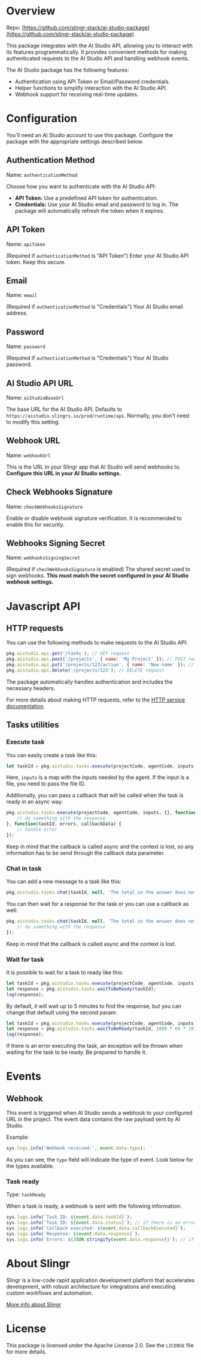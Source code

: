 # Overview

Repo: [https://github.com/slingr-stack/ai-studio-package](https://github.com/slingr-stack/ai-studio-package)

This package integrates with the AI Studio API, allowing you to interact with its features programmatically.  It provides convenient methods for making authenticated requests to the AI Studio API and handling webhook events.

The AI Studio package has the following features:

- Authentication using API Token or Email/Password credentials.
- Helper functions to simplify interaction with the AI Studio API.
- Webhook support for receiving real-time updates.


# Configuration

You'll need an AI Studio account to use this package. Configure the package with the appropriate settings described below.

## Authentication Method

Name: `authenticationMethod`

Choose how you want to authenticate with the AI Studio API:

- **API Token:** Use a predefined API token for authentication.
- **Credentials:**  Use your AI Studio email and password to log in.  The package will automatically refresh the token when it expires.

## API Token

Name: `apiToken`

(Required if `authenticationMethod` is "API Token") Enter your AI Studio API token.  Keep this secure.

## Email

Name: `email`

(Required if `authenticationMethod` is "Credentials") Your AI Studio email address.

## Password

Name: `password`

(Required if `authenticationMethod` is "Credentials")  Your AI Studio password.

## AI Studio API URL

Name: `aiStudioBaseUrl`

The base URL for the AI Studio API.  Defaults to `https://aistudio.slingrs.io/prod/runtime/api`.  Normally, you don't need to modify this setting.

## Webhook URL

Name: `webhookUrl`

This is the URL in your Slingr app that AI Studio will send webhooks to.  **Configure this URL in your AI Studio settings.**

## Check Webhooks Signature

Name: `checkWebhooksSignature`

Enable or disable webhook signature verification.  It is recommended to enable this for security.

## Webhooks Signing Secret

Name: `webhooksSigningSecret`

(Required if `checkWebhooksSignature` is enabled)  The shared secret used to sign webhooks.  **This must match the secret configured in your AI Studio webhook settings.**


# Javascript API

## HTTP requests

You can use the following methods to make requests to the AI Studio API:

```javascript
pkg.aistudio.api.get('/tasks'); // GET request
pkg.aistudio.api.post('/projects', { name: 'My Project' }); // POST request
pkg.aistudio.api.put('/projects/123/action', { name: 'New name' }); // PUT request
pkg.aistudio.api.delete('/projects/123'); // DELETE request
```

The package automatically handles authentication and includes the necessary headers.

For more details about making HTTP requests, refer to the [HTTP service documentation](https://github.com/slingr-stack/http-service).

## Tasks utilities

### Execute task

You can easily create a task like this:

```javascript
let taskId = pkg.aistudio.tasks.execute(projectCode, agentCode, inputs, callbackData, callback, errorCallback);  
```

Here, `inputs` is a map with the inputs needed by the agent. If the input is a file, you need to pass the file ID.

Additionally, you can pass a callback that will be called when the task is ready in an async way:

```javascript
pkg.aistudio.tasks.execute(projectCode, agentCode, inputs, {}, function(taskId, response, callbackData) {
    // do something with the response
}, function(taskId, errors, callbackData) {
    // handle error
});
```

Keep in mind that the callback is called async and the context is lost, so any information has to be send through the callback data parameter.

### Chat in task

You can add a new message to a task like this:

```javascript
pkg.aistudio.tasks.chat(taskId, null, 'The total in the answer does not match. Can you review it?');
```

You can then wait for a response for the task or you can use a callback as well:

```javascript
pkg.aistudio.tasks.chat(taskId, null, 'The total in the answer does not match. Can you review it?', null, function(taslId, response) {
    // do something with the response
});
```

Keep in mind that the callback is called async and the context is lost.

### Wait for task

It is possible to wait for a task to ready like this:

```javascript
let taskId = pkg.aistudio.tasks.execute(projectCode, agentCode, inputs);
let response = pkg.aistudio.tasks.waitToBeReady(taskId);
log(response);
```

By default, it will wait up to 5 minutes to find the response, but you can change that default using the second param:

```javascript
let taskId = pkg.aistudio.tasks.execute(projectCode, agentCode, inputs);
let response = pkg.aistudio.tasks.waitToBeReady(taskId, 1000 * 60 * 10);
log(response);
```

If there is an error executing the task, an exception will be thrown when waiting for the task to be ready. Be prepared to handle it.

# Events

## Webhook

This event is triggered when AI Studio sends a webhook to your configured URL in the project. The event data contains the raw payload sent by AI Studio.

Example:

```javascript
sys.logs.info('Webhook received:', event.data.type);
```

As you can see, the `type` field will indicate the type of event. Look below for the types available.

### Task ready

Type: `taskReady`

When a task is ready, a webhook is sent with the following information:

```javascript
sys.logs.info(`Task ID: ${event.data.taskId}`);
sys.logs.info(`Task ID: ${event.data.status}`); // if there is an error, this will be 'error'
sys.logs.info(`Callback executed: ${event.data.callbackExecuted}`);
sys.logs.info(`Response: ${event.data.response}`);
sys.logs.info(`Errors: ${JSON.stringify(event.data.response)}`); // if status was 'error', you'll find an array of strings with the error
```

# About Slingr

Slingr is a low-code rapid application development platform that accelerates development, with robust architecture for integrations and executing custom workflows and automation.

[More info about Slingr](https://slingr.io)

# License

This package is licensed under the Apache License 2.0. See the `LICENSE` file for more details.